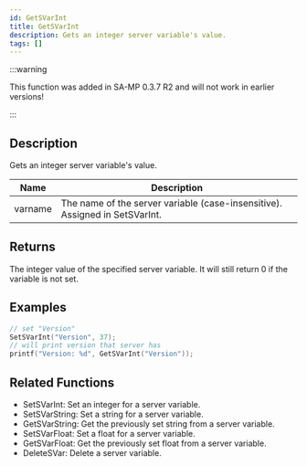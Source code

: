 ```yaml
---
id: GetSVarInt
title: GetSVarInt
description: Gets an integer server variable's value.
tags: []
---
```


:::warning

This function was added in SA-MP 0.3.7 R2 and will not work in earlier versions!

:::

## Description

Gets an integer server variable's value.


| Name | Description |
|------|-------------|
|varname | The name of the server variable (case-insensitive). Assigned in SetSVarInt.|


## Returns

The integer value of the specified server variable. It will still return 0 if the variable is not set.


## Examples


```c
// set "Version"
SetSVarInt("Version", 37);
// will print version that server has
printf("Version: %d", GetSVarInt("Version"));
```


## Related Functions


-  SetSVarInt: Set an integer for a server variable.
-  SetSVarString: Set a string for a server variable.
-  GetSVarString: Get the previously set string from a server variable.
-  SetSVarFloat: Set a float for a server variable.
-  GetSVarFloat: Get the previously set float from a server variable.
-  DeleteSVar: Delete a server variable.